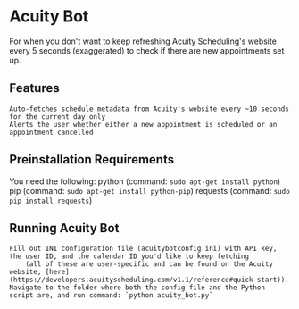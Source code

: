 # Acuity Bot
For when you don't want to keep refreshing Acuity Scheduling's website every 5 seconds (exaggerated) to check if there are new appointments set up.

## Features
    Auto-fetches schedule metadata from Acuity's website every ~10 seconds for the current day only
    Alerts the user whether either a new appointment is scheduled or an appointment cancelled

## Preinstallation Requirements
You need the following:
    python
        (command: `sudo apt-get install python`)
    pip 
        (command: `sudo apt-get install python-pip`)
    requests
        (command: `sudo pip install requests`)


## Running Acuity Bot
    Fill out INI configuration file (acuitybotconfig.ini) with API key, the user ID, and the calendar ID you'd like to keep fetching
        (all of these are user-specific and can be found on the Acuity website, [here](https://developers.acuityscheduling.com/v1.1/reference#quick-start)).
    Navigate to the folder where both the config file and the Python script are, and run command: `python acuity_bot.py`
    
